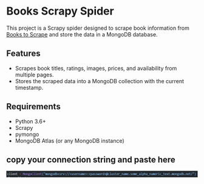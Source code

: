 # Books Scrapy Spider

This project is a Scrapy spider designed to scrape book information from [Books to Scrape](http://books.toscrape.com/) and store the data in a MongoDB database.

## Features

- Scrapes book titles, ratings, images, prices, and availability from multiple pages.
- Stores the scraped data into a MongoDB collection with the current timestamp.

## Requirements

- Python 3.6+
- Scrapy
- pymongo
- MongoDB Atlas (or any MongoDB instance)


## copy your connection string and paste here
![Here](https://github.com/aarish22/Scraping-MongoDB-/blob/main/Screenshot%202024-07-16%20183323.png)
